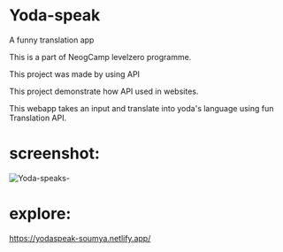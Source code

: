 # Yoda-speak
A funny translation app

This is a part of NeogCamp levelzero programme.

This project was made by using API

This project demonstrate how API used in websites.

This webapp takes an input and translate into yoda's language using fun Translation API.

# screenshot:

![Yoda-speaks-](https://user-images.githubusercontent.com/91987369/205279884-10be0ce7-80af-4d57-9cd1-c9f011c2cb7e.png)

# explore: 
https://yodaspeak-soumya.netlify.app/
